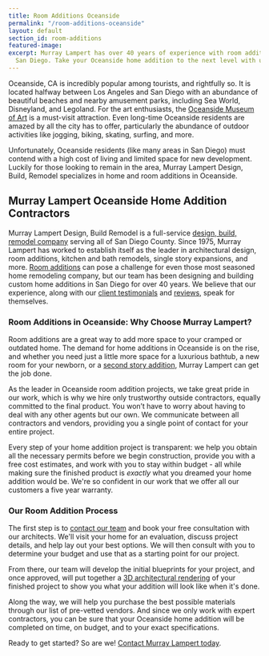 ```yaml
---
title: Room Additions Oceanside
permalink: "/room-additions-oceanside"
layout: default
section_id: room-additions
featured-image:
excerpt: Murray Lampert has over 40 years of experience with room additions in Oceanside,
  San Diego. Take your Oceanside home addition to the next level with us.
---
```


Oceanside, CA is incredibly popular among tourists, and rightfully so. It is located halfway between Los Angeles and San Diego with an abundance of beautiful beaches and nearby amusement parks, including Sea World, Disneyland, and Legoland. For the art enthusiasts, the [Oceanside Museum of Art](http://oma-online.org/) is a must-visit attraction. Even long-time Oceanside residents are amazed by all the city has to offer, particularly the abundance of outdoor activities like jogging, biking, skating, surfing, and more.

Unfortunately, Oceanside residents (like many areas in San Diego) must contend with a high cost of living and limited space for new development. Luckily for those looking to remain in the area, Murray Lampert Design, Build, Remodel specializes in home and room additions in Oceanside.

## Murray Lampert Oceanside Home Addition Contractors

Murray Lampert Design, Build Remodel is a full-service [design, build, remodel company](/) serving all of San Diego County. Since 1975, Murray Lampert has worked to establish itself as the leader in architectural design, room additions, kitchen and bath remodels, single story expansions, and more. [Room additions](/san-diego-room-additions) can pose a challenge for even those most seasoned home remodeling company, but our team has been designing and building custom home additions in San Diego for over 40 years. We believe that our experience, along with our [client testimonials](/testimonials) and [reviews](/reviews), speak for themselves.

### Room Additions in Oceanside: Why Choose Murray Lampert?

Room additions are a great way to add more space to your cramped or outdated home. The demand for home additions in Oceanside is on the rise, and whether you need just a little more space for a luxurious bathtub, a new room for your newborn, or a [second story addition](/san-diego-second-story-addition), Murray Lampert can get the job done.

As the leader in Oceanside room addition projects, we take great pride in our work, which is why we hire only trustworthy outside contractors, equally committed to the final product. You won’t have to worry about having to deal with any other agents but our own. We communicate between all contractors and vendors, providing you a single point of contact for your entire project.

Every step of your home addition project is transparent: we help you obtain all the necessary permits before we begin construction, provide you with a free cost estimates, and work with you to stay within budget - all while making sure the finished product is _exactly_ what you dreamed your home addition would be. We're so confident in our work that we offer all our customers a five year warranty.

### Our Room Addition Process

The first step is to [contact our team](#quick-contact) and book your free consultation with our architects. We'll visit your home for an evaluation, discuss project details, and help lay out your best options. We will then consult with you to determine your budget and use that as a starting point for our project.

From there, our team will develop the initial blueprints for your project, and once approved, will put together a [3D architectural rendering](/3d-architectural-rendering-services) of your finished project to show you what your addition will look like when it's done.

Along the way, we will help you purchase the best possible materials through our list of pre-vetted vendors. And since we only work with expert contractors, you can be sure that your Oceanside home addition will be completed on time, on budget, and to your exact specifications.

Ready to get started? So are we! [Contact Murray Lampert today](#quick-contact).
